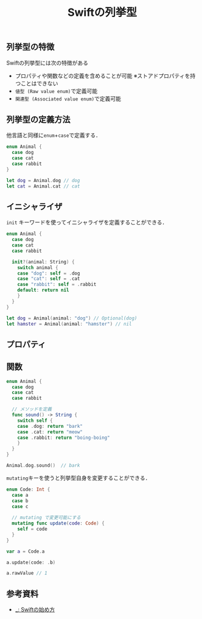 ﻿---
title: Swiftの列挙型
category: Swift
tags:
  - Swift
  - 区分オブジェクト
id: 4903c36e-1f5f-4387-8bed-ee69f83f832f
---

<!-- more -->


## 列挙型の特徴
Swiftの列挙型には次の特徴がある
- プロパティや関数などの定義を含めることが可能
  ※ストアドプロパティを持つことはできない
- `値型 (Raw value enum)`で定義可能
- `関連型 (Associated value enum)`で定義可能

## 列挙型の定義方法
他言語と同様に`enum`+`case`で定義する．

```swift
enum Animal {
  case dog
  case cat
  case rabbit
}

let dog = Animal.dog // dog
let cat = Animal.cat // cat
```

## イニシャライザ
`init` キーワードを使ってイニシャライザを定義することができる．

```swift
enum Animal {
  case dog
  case cat
  case rabbit

  init?(animal: String) {
    switch animal {
    case "dog": self = .dog
    case "cat": self = .cat
    case "rabbit": self = .rabbit
    default: return nil
    }
  }
}

let dog = Animal(animal: "dog") // Optional(dog)
let hamster = Animal(animal: "hamster") // nil
```

## プロパティ



## 関数

```swift
enum Animal {
  case dog
  case cat
  case rabbit

  // メソッドを定義
  func sound() -> String {
    switch self {
    case .dog: return "bark"
    case .cat: return "meow"
    case .rabbit: return "boing-boing"
    }
  }
}

Animal.dog.sound()  // bark
```

`mutating`キーを使うと列挙型自身を変更することができる．

```swift
enum Code: Int {
  case a
  case b
  case c
    
  // mutating で変更可能にする
  mutating func update(code: Code) {
    self = code
  }
}

var a = Code.a

a.update(code: .b)

a.rawValue // 1
```


## 参考資料

- [_: Swiftの始め方](https://swift.codelly.dev/guide/%E5%88%97%E6%8C%99%E5%9E%8B/#%E5%88%97%E6%8C%99%E5%9E%8B%E3%81%AE%E7%89%B9%E5%BE%B4)


